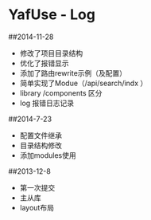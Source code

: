 # YafUse - Log
##2014-11-28
- 修改了项目目录结构
- 优化了报错显示
- 添加了路由rewrite示例（及配置）
- 简单实现了Modue（/api/search/indx ）
- library /components 区分
- log 报错日志记录

##2014-7-23
- 配置文件继承
- 目录结构修改
- 添加modules使用

##2013-12-8
- 第一次提交
- 主从库
- layout布局
